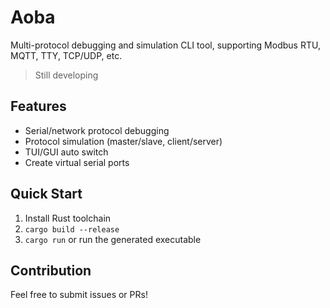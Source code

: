 # Aoba

Multi-protocol debugging and simulation CLI tool, supporting Modbus RTU, MQTT, TTY, TCP/UDP, etc.

> Still developing

## Features
- Serial/network protocol debugging
- Protocol simulation (master/slave, client/server)
- TUI/GUI auto switch
- Create virtual serial ports

## Quick Start
1. Install Rust toolchain
2. `cargo build --release`
3. `cargo run` or run the generated executable

## Contribution
Feel free to submit issues or PRs!
